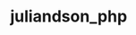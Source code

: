 # juliandson_php

<?php
     
	$website = "https://api.telegram.org/bot242937400:AAEI-7AdySH1DEwr3m2MBWEIq5WyhTLhv48/getUpdates/getUpdates";
    $update = file_get_contents($website);
	
	function sendMessage($id,$texto){
		$website1 = "https://api.telegram.org/bot242937400:AAEI-7AdySH1DEwr3m2MBWEIq5WyhTLhv48/sendMessage?chat_id=".$id."&text=".$texto;
		file_get_contents($website1);
	}
     $file = 'arquivo.txt';
	 $str = file_get_contents($file);
     $arrUpdateId =  explode( ',', $str );
	   
	   
	   
	$x = json_decode($update, true);
	$len = count($x['result']);
	
	$ids = array();
	
	for ($i = 0; $i < $len; $i++) {
		$text =  $x['result'][$i]['message']['text'];
		$id = $x['result'][$i]['message']['chat']['id'];
		$updateId = $x['result'][$i]['update_id'];
	    
		$texto1=preg_match('/^.*\/megaSena/',$text);
	     if (!in_array($updateId, $arrUpdateId)){
      
		if($texto1 == 1){
			
			for ($i = 1; $i <= 6; $i++) { 
				$n[] = str_pad(rand(1, 60), 2, '0', STR_PAD_LEFT); 
			}
			sort($n);
			$text =  implode(' - ', $n);
			
			sendMessage($id,$text);
			$file = 'arquivo.txt';
                    file_put_contents($file, $updateId.',', FILE_APPEND );
		}
		
	  }
	  
	}
?>
